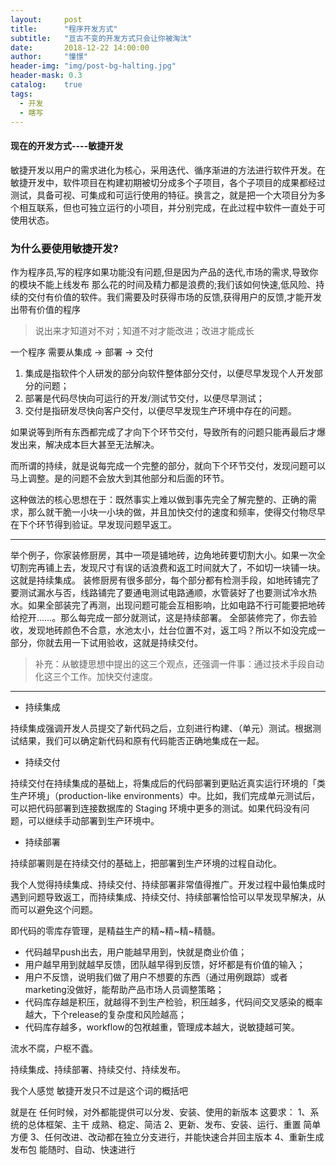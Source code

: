 ```yaml
---
layout:     post
title:      "程序开发方式"
subtitle:   "亘古不变的开发方式只会让你被淘汰"
date:       2018-12-22 14:00:00
author:     "憧憬"
header-img: "img/post-bg-halting.jpg"
header-mask: 0.3
catalog:    true
tags:
  - 开发
  - 瞎写
---
```


#### 现在的开发方式----敏捷开发

敏捷开发以用户的需求进化为核心，采用迭代、循序渐进的方法进行软件开发。在敏捷开发中，软件项目在构建初期被切分成多个子项目，各个子项目的成果都经过测试，具备可视、可集成和可运行使用的特征。换言之，就是把一个大项目分为多个相互联系，但也可独立运行的小项目，并分别完成，在此过程中软件一直处于可使用状态。

### 为什么要使用敏捷开发?

作为程序员,写的程序如果功能没有问题,但是因为产品的迭代,市场的需求,导致你的模块不能上线发布 那么花的时间及精力都是浪费的;我们该如何快速,低风险、持续的交付有价值的软件。我们需要及时获得市场的反馈,获得用户的反馈,才能开发出带有价值的程序

> 说出来才知道对不对；知道不对才能改进；改进才能成长

一个程序  需要从集成 -> 部署 -> 交付

1. 集成是指软件个人研发的部分向软件整体部分交付，以便尽早发现个人开发部分的问题；
2. 部署是代码尽快向可运行的开发/测试节交付，以便尽早测试；
3. 交付是指研发尽快向客户交付，以便尽早发现生产环境中存在的问题。

如果说等到所有东西都完成了才向下个环节交付，导致所有的问题只能再最后才爆发出来，解决成本巨大甚至无法解决。

而所谓的持续，就是说每完成一个完整的部分，就向下个环节交付，发现问题可以马上调整。是的问题不会放大到其他部分和后面的环节。

这种做法的核心思想在于：既然事实上难以做到事先完全了解完整的、正确的需求，那么就干脆一小块一小块的做，并且加快交付的速度和频率，使得交付物尽早在下个环节得到验证。早发现问题早返工。

---
举个例子，你家装修厨房，其中一项是铺地砖，边角地砖要切割大小。如果一次全切割完再铺上去，发现尺寸有误的话浪费和返工时间就大了，不如切一块铺一块。这就是持续集成。
装修厨房有很多部分，每个部分都有检测手段，如地砖铺完了要测试漏水与否，线路铺完了要通电测试电路通顺，水管装好了也要测试冷水热水。如果全部装完了再测，出现问题可能会互相影响，比如电路不行可能要把地砖给挖开……。那么每完成一部分就测试，这是持续部署。
全部装修完了，你去验收，发现地砖颜色不合意，水池太小，灶台位置不对，返工吗？所以不如没完成一部分，你就去用一下试用验收，这就是持续交付。

> 补充：从敏捷思想中提出的这三个观点，还强调一件事：通过技术手段自动化这三个工作。加快交付速度。
---

+ 持续集成

持续集成强调开发人员提交了新代码之后，立刻进行构建、（单元）测试。根据测试结果，我们可以确定新代码和原有代码能否正确地集成在一起。

+ 持续交付

持续交付在持续集成的基础上，将集成后的代码部署到更贴近真实运行环境的「类生产环境」（production-like environments）中。比如，我们完成单元测试后，可以把代码部署到连接数据库的 Staging 环境中更多的测试。如果代码没有问题，可以继续手动部署到生产环境中。

+ 持续部署

持续部署则是在持续交付的基础上，把部署到生产环境的过程自动化。

我个人觉得持续集成、持续交付、持续部署非常值得推广。开发过程中最怕集成时遇到问题导致返工，而持续集成、持续交付、持续部署恰恰可以早发现早解决，从而可以避免这个问题。

即代码的零库存管理，是精益生产的精~精~精~精髓。

- 代码越早push出去，用户能越早用到，快就是商业价值；
- 用户越早用到就越早反馈，团队越早得到反馈，好坏都是有价值的输入；
- 用户不反馈，说明我们做了用户不想要的东西（通过用例跟踪）或者marketing没做好，能帮助产品市场人员调整策略；
- 代码库存越是积压，就越得不到生产检验，积压越多，代码间交叉感染的概率越大，下个release的复杂度和风险越高；
- 代码库存越多，workflow的包袱越重，管理成本越大，说敏捷越可笑。

流水不腐，户枢不蠹。

持续集成、持续部署、持续交付、持续发布。

我个人感觉 敏捷开发只不过是这个词的概括吧

就是在 任何时候，对外都能提供可以分发、安装、使用的新版本
这要求：
1、系统的总体框架、主干 成熟、稳定、简洁
2、更新、发布、安装、运行、重置 简单方便
3、任何改进、改动都在独立分支进行，并能快速合并回主版本
4、重新生成发布包 能随时、自动、快速进行